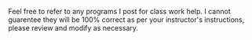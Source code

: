 Feel free to refer to any programs I post for class work help. I cannot guarentee they will be 100% correct as per your instructor's instructions, please review and modify as necessary.

<!---
DemonicPsycho1/DemonicPsycho1 is a ✨ special ✨ repository because its `README.md` (this file) appears on your GitHub profile.
You can click the Preview link to take a look at your changes.
--->
